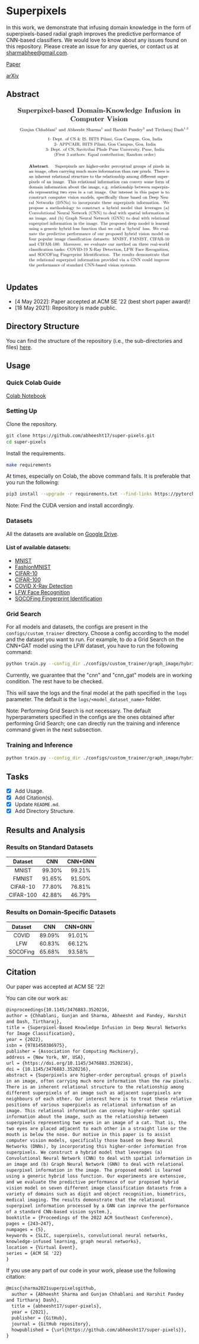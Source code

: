 # Superpixels
In this work, we demonstrate that infusing domain knowledge in the form of superpixels-based radial graph improves the predictive performance of CNN-based classifiers. We would love to know about any issues found on this repository. Please create an issue for any queries, or contact us at sharmabhee@gmail.com.

[Paper](https://dl.acm.org/doi/10.1145/3476883.3520216)

[arXiv](https://arxiv.org/abs/2105.09448)


## Abstract

<p align="center">
  <img src="./misc/images/paper_abstract.svg" alt="Paper Abstract"/>
</p>

## Updates

- [4 May 2022]: Paper accepted at ACM SE '22 (best short paper award)!
- [18 May 2021]: Repository is made public.

## Directory Structure

You can find the structure of the repository (i.e., the sub-directories and files) [here](misc/DIRSTRUCTURE.md).

## Usage

### Quick Colab Guide

[Colab Notebook](https://colab.research.google.com/drive/1zpgNTe1B_RqPzqVPwxwyia8DOPQfnBv2?usp=sharing)

### Setting Up

Clone the repository.

```sh
git clone https://github.com/abheesht17/super-pixels.git
cd super-pixels
```

Install the requirements.

```sh
make requirements
```
At times, especially on Colab, the above command fails. It is preferable that you run the following:

```sh
pip3 install --upgrade -r requirements.txt --find-links https://pytorch-geometric.com/whl/torch-1.8.0+cu101.html --find-links https://download.pytorch.org/whl/torch_stable.html
```

Note: Find the CUDA version and install accordingly. 

### Datasets

All the datasets are available on [Google Drive](https://drive.google.com/drive/u/0/folders/1CQfPgNtXmRzUqYrz5eFZDwHgW1crbje-).

#### List of available datasets:
- [MNIST](http://yann.lecun.com/exdb/mnist/)
- [FashionMNIST](https://github.com/zalandoresearch/fashion-mnist)
- [CIFAR-10](https://www.cs.toronto.edu/~kriz/cifar.html)
- [CIFAR-100](https://www.cs.toronto.edu/~kriz/cifar.html)
- [COVID X-Ray Detection](https://github.com/tawsifur/COVID-19-Chest-X-ray-Detection)
- [LFW Face Recognition](http://vis-www.cs.umass.edu/lfw/)
- [SOCOFing Fingerprint Identification](https://www.kaggle.com/ruizgara/socofing)


### Grid Search

For all models and datasets, the configs are present in the `configs/custom_trainer` directory. Choose a config according to the model and the dataset you want to run. For example, to do a Grid Search on the CNN+GAT model using the LFW dataset, you have to run the following command:

```sh
python train.py --config_dir ./configs/custom_trainer/graph_image/hybrid/cnn_gat_lfw --grid_search --validation
```

Currently, we guarantee that the "cnn" and "cnn_gat" models are in working condition. The rest have to be checked.

This will save the logs and the final model at the path specified in the `logs` parameter. The default is the `logs/<model_dataset_name>` folder.

Note: Performing Grid Search is not necessary. The default hyperparameters specified in the configs are the ones obtained after performing Grid Search; one can directly run the training and inference command given in the next subsection.  

### Training and Inference

```sh
python train.py --config_dir ./configs/custom_trainer/graph_image/hybrid/cnn_gat_lfw
```
## Tasks

- [x] Add Usage.
- [x] Add Citation(s).
- [x] Update `README.md`.
- [x] Add Directory Structure.

## Results and Analysis

### Results on Standard Datasets

|  Dataset  |   CNN  | CNN+GNN |
|:---------:|:------:|:-------:|
|   MNIST   | 99.30% |  99.21% |
|   FMNIST  | 91.65% |  91.50% |
|  CIFAR-10 | 77.80% |  76.81% |
| CIFAR-100 | 42.88% |  46.79% |

### Results on Domain-Specific Datasets

|  Dataset |   CNN  | CNN+GNN |
|:--------:|:------:|:-------:|
|   COVID  | 89.09% |  91.01% |
|    LFW   | 60.83% |  66.12% |
| SOCOFing | 65.68% |  93.58% |

## Citation

Our paper was accepted at ACM SE '22!

You can cite our work as:

```
@inproceedings{10.1145/3476883.3520216,
author = {Chhablani, Gunjan and Sharma, Abheesht and Pandey, Harshit and Dash, Tirtharaj},
title = {Superpixel-Based Knowledge Infusion in Deep Neural Networks for Image Classification},
year = {2022},
isbn = {9781450386975},
publisher = {Association for Computing Machinery},
address = {New York, NY, USA},
url = {https://doi.org/10.1145/3476883.3520216},
doi = {10.1145/3476883.3520216},
abstract = {Superpixels are higher-order perceptual groups of pixels in an image, often carrying much more information than the raw pixels. There is an inherent relational structure to the relationship among different superpixels of an image such as adjacent superpixels are neighbours of each other. Our interest here is to treat these relative positions of various superpixels as relational information of an image. This relational information can convey higher-order spatial information about the image, such as the relationship between superpixels representing two eyes in an image of a cat. That is, the two eyes are placed adjacent to each other in a straight line or the mouth is below the nose. Our motive in this paper is to assist computer vision models, specifically those based on Deep Neural Networks (DNNs), by incorporating this higher-order information from superpixels. We construct a hybrid model that leverages (a) Convolutional Neural Network (CNN) to deal with spatial information in an image and (b) Graph Neural Network (GNN) to deal with relational superpixel information in the image. The proposed model is learned using a generic hybrid loss function. Our experiments are extensive, and we evaluate the predictive performance of our proposed hybrid vision model on seven different image classification datasets from a variety of domains such as digit and object recognition, biometrics, medical imaging. The results demonstrate that the relational superpixel information processed by a GNN can improve the performance of a standard CNN-based vision system.},
booktitle = {Proceedings of the 2022 ACM Southeast Conference},
pages = {243–247},
numpages = {5},
keywords = {SLIC, superpixels, convolutional neural networks, knowledge-infused learning, graph neural networks},
location = {Virtual Event},
series = {ACM SE '22}
}
```

If you use any part of our code in your work, please use the following citation:

```
@misc{sharma2021superpixelsgithub,
  author = {Abheesht Sharma and Gunjan Chhablani and Harshit Pandey and Tirtharaj Dash},
  title = {abheesht17/super-pixels},
  year = {2021},
  publisher = {GitHub},
  journal = {GitHub repository},
  howpublished = {\url{https://github.com/abheesht17/super-pixels}},
}
```
